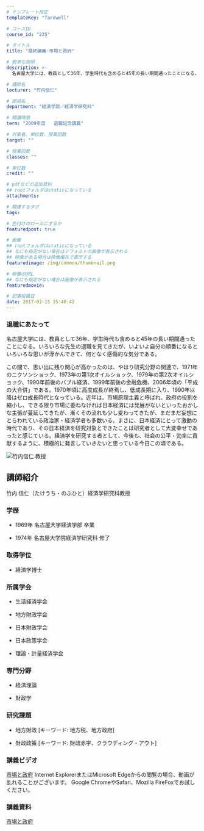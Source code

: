 ```yaml
---
# テンプレート指定
templateKey: "farewell"

# コースID
course_id: "235"

# タイトル
title: "最終講義-市場と政府"

# 簡単な説明
description: >-
  名古屋大学には、教員として36年、学生時代も含めると45年の長い期間通ったことになる。いろいろな先生の退職を見てきたが、いよいよ自分の順番になるといろいろな思いが浮かんできて、何となく感傷的な...

# 講師名
lecturer: "竹内信仁"

# 部局名
department: "経済学部／経済学研究科"

# 開講時限
term: "2009年度	退職記念講義"

# 対象者、単位数、授業回数
target: ""

# 授業回数
classes: ""

# 単位数
credit: ""

# pdfなどの追加資料
## rootフォルダはstaticになっている
attachments: 

# 関連するタグ
tags:

# 色付けのロールにするか
featuredpost: true

# 画像
## rootフォルダはstaticになっている
## なにも指定がない場合はデフォルトの画像が表示される
## 映像がある場合は映像優先で表示する
featuredimage: /img/common/thumbnail.png

# 映像のURL
## なにも指定がない場合は画像が表示される
featuredmovie: 

# 記事投稿日
date: 2017-02-15 15:40:42
---
```


### 退職にあたって


名古屋大学には、教員として36年、学生時代も含めると45年の長い期間通ったことになる。いろいろな先生の退職を見てきたが、いよいよ自分の順番になるといろいろな思いが浮かんできて、何となく感傷的な気分である。

この間で、思い出に残り関心が高かったのは、やはり研究分野の関連で、1971年のニクソンショック、1973年の第1次オイルショック、1979年の第2次オイルショック、1990年前後のバブル経済、1999年前後の金融危機、2006年頃の「平成の大合併」である。1970年頃に高度成長が終焉し、低成長期に入り、1990年以降はゼロ成長時代となっている。近年は、市場原理主義と呼ばれ、政府の役割を縮小し、できる限り市場に委ねなければ日本経済には発展がないといったおかしな主張が蔓延してきたが、漸くその流れも少し変わってきたが、まだまだ妄想にとらわれている政治家・経済学者も多数いる。まさに、日本経済にとって激動の時代であり、その日本経済を研究対象とできたことは研究者として大変幸せであったと感じている。経済学を研究する者として、今後も、社会の公平・効率に貢献するように、積極的に発言していきたいと思っている今日この頃である。


![竹内信仁 教授](/files/235/s_takeuchi.jpg) 

## 講師紹介


竹内 信仁（たけうち・のぶひと）経済学研究科教授


### 学歴



* 1969年 名古屋大学経済学部 卒業

* 1974年 名古屋大学院経済学研究科 修了


### 取得学位



* 経済学博士


### 所属学会



* 生活経済学会

* 地方財政学会

* 日本財政学会

* 日本政策学会

* 理論・計量経済学会


### 専門分野



* 経済理論

* 財政学


### 研究課題



* 地方財政 [キーワード: 地方税、地方政府]

* 財政政策 [キーワード: 財政赤字、クラウディング・アウト]


### 講義ビデオ


[市場と政府](https://nuvideo.media.nagoya-u.ac.jp/embed/ba8227ce3011635c4ec58c074e5ff457253675da)
Internet ExplorerまたはMicrosoft Edgeからの閲覧の場合、動画が乱れることがございます。
Google ChromeやSafari、Mozilla FireFoxでお試しください。


### 講義資料


[市場と政府](/files/235/takeuchi-siryo.pdf) 
